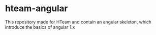 # hteam-angular
This repository made for HTeam and contain an angular skeleton, which introduce the basics of angular 1.x
